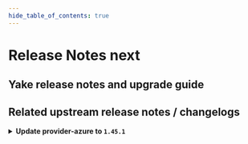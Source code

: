 ```yaml
---
hide_table_of_contents: true
---
```


# Release Notes next

## Yake release notes and upgrade guide

## Related upstream release notes / changelogs


<details>
<summary><b>Update provider-azure to <code>1.45.1</code></b></summary>

# [gardener/gardener-extension-provider-azure]

## 🐛 Bug Fixes

- `[OPERATOR]` Fix bug where only one infra mutator gets called by @AndreasBurger [#911]

## Docker Images
- gardener-extension-admission-azure: `europe-docker.pkg.dev/gardener-project/releases/gardener/extensions/admission-azure:v1.45.1`
- gardener-extension-provider-azure: `europe-docker.pkg.dev/gardener-project/releases/gardener/extensions/provider-azure:v1.45.1`


</details>
